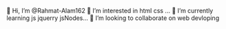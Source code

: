 👋 Hi, I’m @Rahmat-Alam162
👀 I’m interested in html css ...
🌱 I’m currently learning js jquerry jsNodes...
💞️ I’m looking to collaborate on web devloping
